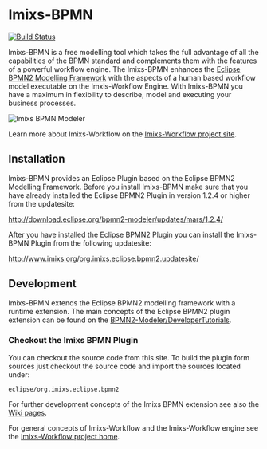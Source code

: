 # Imixs-BPMN

[![Build Status](https://travis-ci.org/imixs/imixs-bpmn.svg?branch=master)](https://travis-ci.org/imixs/imixs-bpmn)

Imixs-BPMN is a free modelling tool which takes the full advantage of all the capabilities of the BPMN standard and complements them with the features of a powerful workflow engine.
The Imixs-BPMN enhances the [Eclipse BPMN2 Modelling Framework](https://www.eclipse.org/bpmn2-modeler/) with the aspects of a human based workflow model executable on the Imxis-Workflow Engine. With Imixs-BPMN you have a maximum in flexibility to describe, model and executing your business processes. 

![Imixs BPMN Modeler](screen_001.png)

Learn more about Imixs-Workflow on the [Imixs-Workflow project site](http:///www.imixs.org). 

## Installation 

Imixs-BPMN provides an Eclipse Plugin based on the Eclipse BPMN2 Modelling Framework. Before you install Imixs-BPMN make sure that you have already installed the Eclipse BPMN2 Plugin in version 1.2.4 or higher from the updatesite: 

http://download.eclipse.org/bpmn2-modeler/updates/mars/1.2.4/

After you have installed the Eclipse BPMN2 Plugin you can install the Imixs-BPMN Plugin from the following updatesite:

http://www.imixs.org/org.imixs.eclipse.bpmn2.updatesite/

## Development 

Imixs-BPMN extends the Eclipse BPMN2 modelling framework with a runtime extension. The main concepts of the Eclipse BPMN2 plugin extension can be found on the [BPMN2-Modeler/DeveloperTutorials](https://wiki.eclipse.org/BPMN2-Modeler/DeveloperTutorials).


### Checkout the Imixs BPMN Plugin
You can checkout the source code from this site. To build the plugin form sources just checkout the source code and import the sources located under:

    eclipse/org.imixs.eclipse.bpmn2

For further development concepts of the Imixs BPMN extension see also the [Wiki pages](https://github.com/imixs/imixs-bpmn/wiki).

For general concepts of Imixs-Workflow and the Imixs-Workflow engine see the [Imixs-Workflow project home](http://www.imixs.org).
